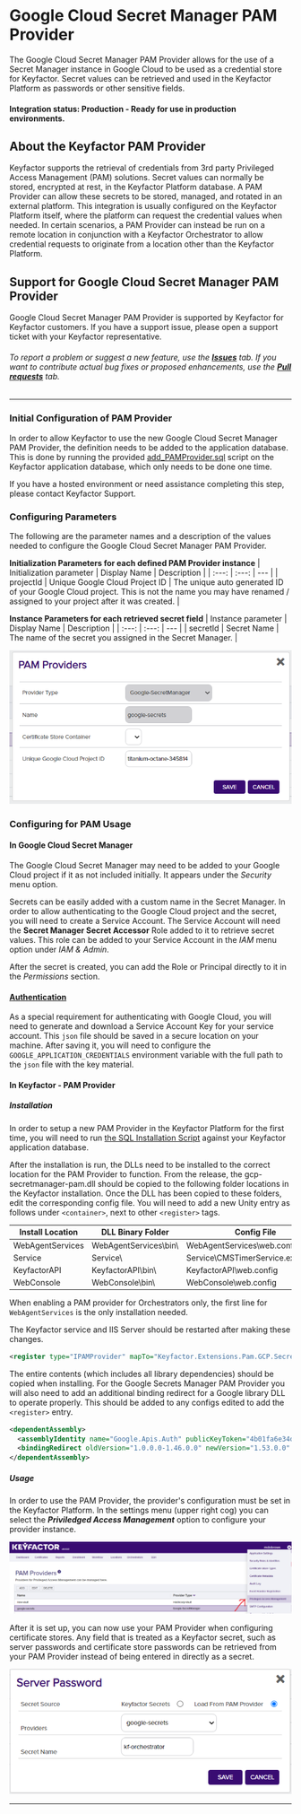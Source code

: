 # Google Cloud Secret Manager PAM Provider

The Google Cloud Secret Manager PAM Provider allows for the use of a Secret Manager instance in Google Cloud to be used as a credential store for Keyfactor. Secret values can be retrieved and used in the Keyfactor Platform as passwords or other sensitive fields.

#### Integration status: Production - Ready for use in production environments.

## About the Keyfactor PAM Provider

Keyfactor supports the retrieval of credentials from 3rd party Privileged Access Management (PAM) solutions. Secret values can normally be stored, encrypted at rest, in the Keyfactor Platform database. A PAM Provider can allow these secrets to be stored, managed, and rotated in an external platform. This integration is usually configured on the Keyfactor Platform itself, where the platform can request the credential values when needed. In certain scenarios, a PAM Provider can instead be run on a remote location in conjunction with a Keyfactor Orchestrator to allow credential requests to originate from a location other than the Keyfactor Platform.



## Support for Google Cloud Secret Manager PAM Provider

Google Cloud Secret Manager PAM Provider is supported by Keyfactor for Keyfactor customers. If you have a support issue, please open a support ticket with your Keyfactor representative.

###### To report a problem or suggest a new feature, use the **[Issues](../../issues)** tab. If you want to contribute actual bug fixes or proposed enhancements, use the **[Pull requests](../../pulls)** tab.



---






### Initial Configuration of PAM Provider
In order to allow Keyfactor to use the new Google Cloud Secret Manager PAM Provider, the definition needs to be added to the application database.
This is done by running the provided [add_PAMProvider.sql](./add_PAMProvider.sql) script on the Keyfactor application database, which only needs to be done one time.

If you have a hosted environment or need assistance completing this step, please contact Keyfactor Support.

### Configuring Parameters
The following are the parameter names and a description of the values needed to configure the Google Cloud Secret Manager PAM Provider.

__Initialization Parameters for each defined PAM Provider instance__
| Initialization parameter | Display Name | Description |
| :---: | :---: | --- |
| projectId | Unique Google Cloud Project ID | The unique auto generated ID of your Google Cloud project. This is not the name you may have renamed / assigned to your project after it was created. |

__Instance Parameters for each retrieved secret field__
| Instance parameter | Display Name | Description |
| :---: | :---: | --- |
| secretId | Secret Name | The name of the secret you assigned in the Secret Manager. |

![](images/config.png)

### Configuring for PAM Usage
#### In Google Cloud Secret Manager
The Google Cloud Secret Manager may need to be added to your Google Cloud project if it as not included initially. It appears under the _Security_ menu option.

Secrets can be easily added with a custom name in the Secret Manager. In order to allow authenticating to the Google Cloud project and the secret, you will need to create a Service Account. The Service Account will need the __Secret Manager Secret Accessor__ Role added to it to retrieve secret values. This role can be added to your Service Account in the _IAM_ menu option under _IAM & Admin_.

After the secret is created, you can add the Role or Principal directly to it in the _Permissions_ section.

#### [Authentication](https://cloud.google.com/docs/authentication/production)
As a special requirement for authenticating with Google Cloud, you will need to generate and download a Service Account Key for your service account. This `json` file should be saved in a secure location on your machine. After saving it, you will need to configure the `GOOGLE_APPLICATION_CREDENTIALS` environment variable with the full path to the `json` file with the key material.

#### In Keyfactor - PAM Provider
##### Installation
In order to setup a new PAM Provider in the Keyfactor Platform for the first time, you will need to run [the SQL Installation Script](./add_PAMProvider.sql) against your Keyfactor application database.

After the installation is run, the DLLs need to be installed to the correct location for the PAM Provider to function. From the release, the gcp-secretmanager-pam.dll should be copied to the following folder locations in the Keyfactor installation. Once the DLL has been copied to these folders, edit the corresponding config file. You will need to add a new Unity entry as follows under `<container>`, next to other `<register>` tags.

| Install Location | DLL Binary Folder | Config File |
| --- | --- | --- |
| WebAgentServices | WebAgentServices\bin\ | WebAgentServices\web.config |
| Service | Service\ | Service\CMSTimerService.exe.config |
| KeyfactorAPI | KeyfactorAPI\bin\ | KeyfactorAPI\web.config |
| WebConsole | WebConsole\bin\ | WebConsole\web.config |

When enabling a PAM provider for Orchestrators only, the first line for `WebAgentServices` is the only installation needed.

The Keyfactor service and IIS Server should be restarted after making these changes.

```xml
<register type="IPAMProvider" mapTo="Keyfactor.Extensions.Pam.GCP.SecretManagerPAM, gcp-secretmanager-pam" name="GCP-SecretManager" />
```



The entire contents (which includes all library dependencies) should be copied when installing. For the Google Secrets Manager PAM Provider you will also need to add an additional binding redirect for a Google library DLL to operate properly. This should be added to any configs edited to add the `<register>` entry.

```xml
<dependentAssembly>
  <assemblyIdentity name="Google.Apis.Auth" publicKeyToken="4b01fa6e34db77ab" />
  <bindingRedirect oldVersion="1.0.0.0-1.46.0.0" newVersion="1.53.0.0" />
</dependentAssembly>
```

##### Usage
In order to use the PAM Provider, the provider's configuration must be set in the Keyfactor Platform. In the settings menu (upper right cog) you can select the ___Priviledged Access Management___ option to configure your provider instance.

![](images/setting.png)

After it is set up, you can now use your PAM Provider when configuring certificate stores. Any field that is treated as a Keyfactor secret, such as server passwords and certificate store passwords can be retrieved from your PAM Provider instead of being entered in directly as a secret.

![](images/password.png)


---




